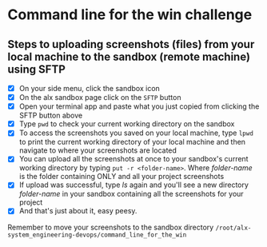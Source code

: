 # Command line for the win challenge

## Steps to uploading screenshots (files) from your local machine to the sandbox (remote machine) using SFTP

- [x] On your side menu, click the sandbox icon
- [x] On the alx sandbox page click on the `SFTP` button
- [x] Open your terminal app and paste what you just copied from clicking the SFTP button above
- [x] Type `pwd` to check your current working directory on the sandbox
- [x] To access the screenshots you saved on your local machine, type `lpwd` to print the current working directory of your local machine and then navigate to where your screenshots are located
- [x] You can upload all the screenshots at once to your sandbox's current working directory by typing `put -r <folder-name>`. Where *folder-name* is the folder containing ONLY and all your project screenshots
- [x] If upload was successful, type *ls* again and you'll see a new directory *folder-name* in your sandbox containing all the screenshots for your project
- [x] And that's just about it, easy peesy.

Remember to move your screenshots to the sandbox directory `/root/alx-system_engineering-devops/command_line_for_the_win`
